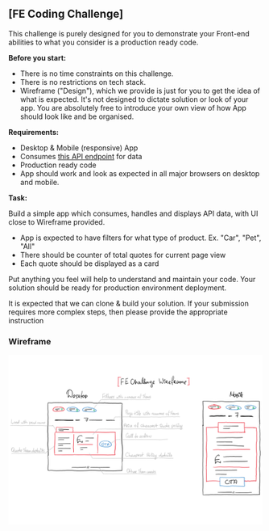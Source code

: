 ## [FE Coding Challenge]

This challenge is purely designed for you to demonstrate your Front-end abilities
to what you consider is a production ready code.

**Before you start:**

- There is no time constraints on this challenge.
- There is no restrictions on tech stack.
- Wireframe ("Design"), which we provide is just for you to get the idea of what is expected.
  It's not designed to dictate solution or look of your app.
  You are absolutely free to introduce your own view of how App should look like and be organised.

**Requirements:**

- Desktop & Mobile (responsive) App
- Consumes [this API endpoint](https://gc-frontendchallenge-2019.azurewebsites.net/api/EasyMode) for data
- Production ready code
- App should work and look as expected in all major browsers on desktop and mobile.

**Task:**

Build a simple app which consumes, handles and displays API data, with UI close to Wireframe provided.

- App is expected to have filters for what type of product. Ex. "Car", "Pet", "All"
- There should be counter of total quotes for current page view
- Each quote should be displayed as a card

Put anything you feel will help to understand and maintain your code.
Your solution should be ready for production environment deployment.

It is expected that we can clone & build your solution. If your submission requires more complex steps, then please provide the appropriate instruction

### Wireframe

![Temporal wireframe](assets/wireframe.png)
